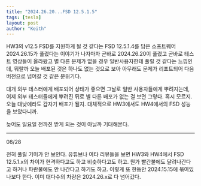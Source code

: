 ```yaml
---
title: "2024.26.20...FSD 12.5.1.5"
tags: [tesla]
layout: post
author: "Keith"
---
```


HW3의 v12.5 FSD를 지원하게 될 것 같다는 FSD 12.5.1.4를 담은 소프트웨어 2024.26.15가 풀렸다는 이야기가 나자마자 곧바로 2024.26.20이 풀렸고 곧바로 테스트 영상들이 올라왔고 별 다른 문제가 없을 경우 일반사용자한테 풀릴 것 같다는 느낌인데, 뭐랄까 오늘 배포된 것은 하나도 없는 것으로 보아 아무래도 문제가 리포트되어 다음 버전으로 넘어갈 것 같은 분위기다.

대개 외부 테스터에게 배포되어 상태가 좋으면 그날로 일반 사용자들에게 뿌려지는데, 어제 외부 테스터들에게 뿌려진 뒤로 별 다른 배포가 없는 걸 보면 그렇다. 혹시 모르지. 오늘 대낮에라도 갑자기 배포가 될지. 대체적으로 HW3에서도 HW4에서의 FSD 성능을 보았다니까.

늦어도 일요일 전까진 받게 되는 것이 아닐까 기대해본다.

---
08/28

전혀 풀릴 기미가 안 보인다. 유튜브나 여타 리뷰들을 보면 HW3와 HW4에서 FSD 12.5.1.x의 차이가 현격하다고도 하고 비슷하다고도 하고. 뭔가 빨간불에도 달려나간다고 하거나 파란불에도 안 나간다고 하기도 하고. 이렇게 또 한동안 2024.15.15에 묶여있나보다 한다. 이미 대다수의 차량은 2024.26.x로 다 넘어갔다.
